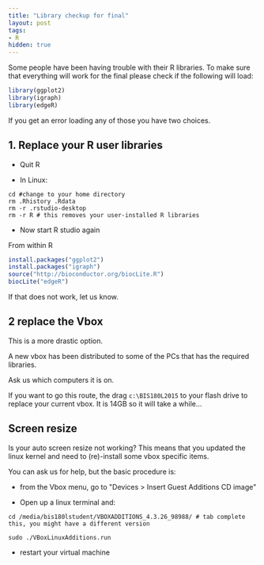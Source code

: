 ```yaml
---
title: "Library checkup for final"
layout: post
tags:
- R
hidden: true
---
```


Some people have been having trouble with their R libraries.  To make sure that everything will work for the final please check if the following will load:


```r
library(ggplot2)
library(igraph)
library(edgeR)
```

If you get an error loading any of those you have two choices.

## 1. Replace your R user libraries

* Quit R

* In Linux:

```
cd #change to your home directory
rm .Rhistory .Rdata
rm -r .rstudio-desktop
rm -r R # this removes your user-installed R libraries
```

* Now start R studio again

From within R


```r
install.packages("ggplot2")
install.packages("igraph")
source("http://bioconductor.org/biocLite.R")
biocLite("edgeR")
```

If that does not work, let us know.

## 2 replace the Vbox

This is a more drastic option.

A new vbox has been distributed to some of the PCs that has the required libraries.

Ask us which computers it is on.

If you want to go this route, the drag `c:\BIS180L2015` to your flash drive to replace your current vbox.  It is 14GB so it will take a while...

## Screen resize

Is your auto screen resize not working?  This means that you updated the linux kernel and need to (re)-install some vbox specific items.

You can ask us for help, but the basic procedure is:

* from the Vbox menu, go to "Devices > Insert Guest Additions CD image"

* Open up a linux terminal and:

```
cd /media/bis180lstudent/VBOXADDITIONS_4.3.26_98988/ # tab complete this, you might have a different version

sudo ./VBoxLinuxAdditions.run
```

* restart your virtual machine
